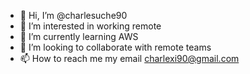 - 👋 Hi, I’m @charlesuche90
- 👀 I’m interested in working remote
- 🌱 I’m currently learning AWS
- 💞️ I’m looking to collaborate with remote teams
- 📫 How to reach me my email charlexi90@gmail.com

<!---
charlesuche90/charlesuche90 is a ✨ special ✨ repository because its `README.md` (this file) appears on your GitHub profile.
You can click the Preview link to take a look at your changes.
--->
